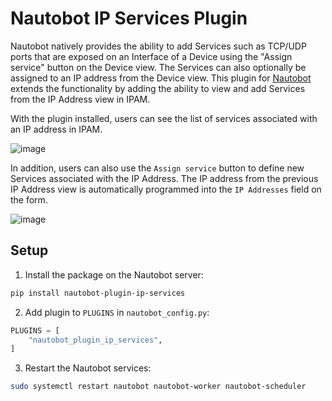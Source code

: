# Nautobot IP Services Plugin

Nautobot natively provides the ability to add Services such as TCP/UDP ports that are exposed on an Interface of a Device using the "Assign service" button on the Device view. The Services can also optionally be assigned to an IP address from the Device view.  This plugin for [Nautobot](https://www.github.com/nautobot) extends the functionality by adding the ability to view and add Services from the IP Address view in IPAM.  
  
With the plugin installed, users can see the list of services associated with an IP address in IPAM.

![image](https://user-images.githubusercontent.com/6945229/182711099-9d07c716-a8a0-44f0-93eb-7d2763f77388.png)

In addition, users can also use the `Assign service` button to define new Services associated with the IP Address.  The IP address from the previous IP Address view is automatically programmed into the `IP Addresses` field on the form. 

![image](https://user-images.githubusercontent.com/6945229/182711414-a1f1636f-74cc-4d67-ba69-0867263e9076.png)

## Setup
1. Install the package on the Nautobot server:
```bash
pip install nautobot-plugin-ip-services
```
  
2. Add plugin to `PLUGINS` in `nautobot_config.py`:
```python
PLUGINS = [
    "nautobot_plugin_ip_services",
]
```
3. Restart the Nautobot services:
```bash
sudo systemctl restart nautobot nautobot-worker nautobot-scheduler 
```


